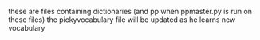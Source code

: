 these are files containing dictionaries (and pp when ppmaster.py is run on these files)
the pickyvocabulary file will be updated as he learns new vocabulary
